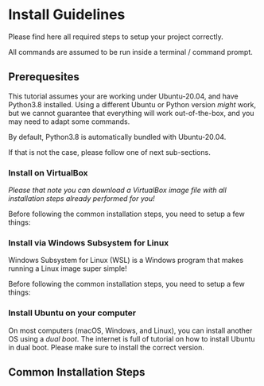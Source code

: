 # Install Guidelines

Please find here all required steps to setup your project correctly.

All commands are assumed to be run inside a terminal / command prompt.

## Prerequesites

This tutorial assumes your are working under Ubuntu-20.04, and have Python3.8 installed.
Using a different Ubuntu or Python version *might* work, but we cannot guarantee that
everything will work out-of-the-box, and you may need to adapt some commands.

By default, Python3.8 is automatically bundled with Ubuntu-20.04.

If that is not the case, please follow one of next sub-sections.

### Install on VirtualBox

*Please that note you can download a VirtualBox image file with
all installation steps already performed for you!*

<!-- Write install procedure -->

Before following the common installation steps, you need to setup
a few things:

<!-- Write VBox-specific installs -->

### Install via Windows Subsystem for Linux

Windows Subsystem for Linux (WSL) is a Windows program that makes
running a Linux image super simple!

<!-- Write install procedure -->

Before following the common installation steps, you need to setup
a few things:

<!-- Write WSL-specific installs -->

### Install Ubuntu on your computer

On most computers (macOS, Windows, and Linux), you can install another OS
using a *dual boot*. The internet is full of tutorial on how to install
Ubuntu in dual boot. Please make sure to install the correct version.

## Common Installation Steps

<!-- Write all common installs -->
